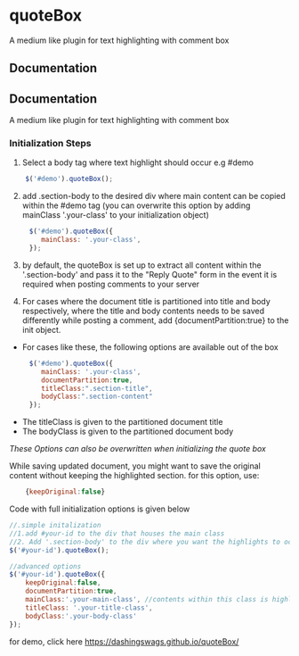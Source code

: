# quoteBox
A medium like plugin  for text highlighting with comment box 
## Documentation
## Documentation
A medium like plugin  for text highlighting with comment box 
### Initialization Steps
1. Select a body tag where text highlight should occur e.g #demo
```js
    $('#demo').quoteBox();
```
2. add .section-body to the desired div where main content can be copied within the #demo tag (you can overwrite this option by adding mainClass '.your-class' to your initialization object)
```js
     $('#demo').quoteBox({
        mainClass: '.your-class',
     });
```
3. by default, the quoteBox is set up to extract all content within the '.section-body' and pass it to the "Reply Quote" form in the event it is required when posting comments to your server

4. For cases where the document title is partitioned into title and body respectively, where the title and body contents needs to be saved differently while posting a comment, add {documentPartition:true} to the init object.
* For cases like these, the following options are available out of the box
```js
     $('#demo').quoteBox({
        mainClass: '.your-class',
        documentPartition:true,
        titleClass:".section-title",
        bodyClass:".section-content"
     });
```
* The titleClass is given to the partitioned document title
* The bodyClass is given to the partitioned document body
    
_These Options can also be overwritten when initializing the quote box_

While saving updated document, you might want to save the original content without keeping the highlighted section. for this option, use:

```js
    {keepOriginal:false}
```
Code with full initialization options is given below

```js 
//.simple initalization 
//1.add #your-id to the div that houses the main class
//2. Add '.section-body' to the div where you want the highlights to occur 
$('#your-id').quoteBox();

//advanced options
$('#your-id').quoteBox({
	keepOriginal:false,
	documentPartition:true,
	mainClass:'.your-main-class', //contents within this class is highlightable
	titleClass: '.your-title-class',
	bodyClass:'.your-body-class'
});
```
for demo, click here https://dashingswags.github.io/quoteBox/
